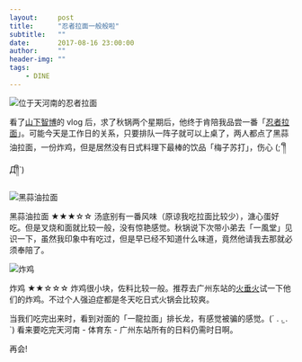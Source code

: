 ```yaml
---
layout:     post
title:      "忍者拉面一般般啦"
subtitle:   ""
date:       2017-08-16 23:00:00
author:     ""
header-img: ""
tags:
    - DINE
---
```


![位于天河南的忍者拉面](http://whamwong-blog.oss-cn-shenzhen.aliyuncs.com/20170816%E5%BF%8D%E8%80%85%E6%8B%89%E9%9D%A2/IMG_1666.JPG?Expires=1502898175&OSSAccessKeyId=TMP.AQFA0ZGkm13UwG5Og4fZ3xpAgI-OE1KTAsqcaFmYaQ9bMKIeZ55q5ECpXkd-ADAtAhUAujaybFHMLfT8YgihibuVvCM7pzoCFAucQuR1KoqwumPR0n1vKcEUAKQj&Signature=s7MOYmEcp%2B3nRP%2BT7iPJGF%2BvO4Q%3D)

看了[山下智博](https://www.bilibili.com/video/av11017547/?from=search&seid=13895161601576733645)的 vlog 后，求了秋锅两个星期后，他终于肯陪我品尝一番「[忍者拉面](http://www.dianping.com/shop/69653068)」。可能今天是工作日的关系，只要排队一阵子就可以上桌了，两人都点了黑蒜油拉面，一份炸鸡，但是居然没有日式料理下最棒的饮品「梅子苏打」，伤心 (;´༎ຶД༎ຶ`) 

![黑蒜油拉面](http://whamwong-blog.oss-cn-shenzhen.aliyuncs.com/20170816%E5%BF%8D%E8%80%85%E6%8B%89%E9%9D%A2%2FIMG_1669.JPG?OSSAccessKeyId=LTAIwrVM5WuaHeRh&Expires=1502899143&Signature=mdxHBBj7LwxQuVu6sRiHZAHkdb8%3D)

黑蒜油拉面 ★★★☆☆
汤底别有一番风味（原谅我吃拉面比较少），溏心蛋好吃。但是叉烧和面就比较一般，没有惊艳感觉。秋锅说下次带小弟去「一風堂」见识一下，虽然我印象中有吃过，但是早已经不知道什么味道，竟然他请我去那就必须奉陪了。

![炸鸡](http://whamwong-blog.oss-cn-shenzhen.aliyuncs.com/20170816%E5%BF%8D%E8%80%85%E6%8B%89%E9%9D%A2%2FIMG_1672.JPG?OSSAccessKeyId=LTAIwrVM5WuaHeRh&Expires=1502899300&Signature=MG47JgP66QHBkGzSmpx4fsi%2Bil4%3D)

炸鸡 ★★☆☆☆
炸鸡很小块，佐料比较一般。推荐去广州东站的[火垂火](http://www.dianping.com/shop/5437289)试一下他们的炸鸡。不过个人强迫症都是冬天吃日式火锅会比较爽。

当我们吃完出来时，看到对面的「一龍拉面」排长龙，有感觉被骗的感觉。(´ . .̫ . `) 看来要吃完天河南 - 体育东 - 广州东站所有的日料仍需时日啊。

再会!


